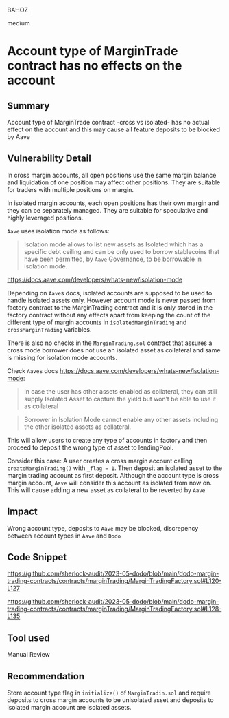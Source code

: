 BAHOZ

medium

# Account type of MarginTrade contract has no effects on the account

## Summary

Account type of MarginTrade contract -cross vs isolated- has no actual effect on the account and this may cause all feature deposits to be blocked by Aave

## Vulnerability Detail

In cross margin accounts, all open positions use the same margin balance and liquidation of one position may affect other positions. They are suitable for traders with multiple positions on margin.

In isolated margin accounts, each open positions has their own margin and they can be separately managed. They are suitable for speculative and highly leveraged positions.

`Aave` uses isolation mode as follows:

> Isolation mode allows to list new assets as Isolated which has a specific debt ceiling and can be only used to borrow stablecoins that have been permitted, by `Aave` Governance, to be borrowable in isolation mode.

https://docs.aave.com/developers/whats-new/isolation-mode

Depending on `Aave`s docs, isolated accounts are supposed to be used to handle isolated assets only. However account mode is never passed from factory contract to the MarginTrading contract and it is only stored in the factory contract without any effects apart from keeping the count of the different type of margin accounts in `isolatedMarginTrading` and `crossMarginTrading` variables.

There is also no checks in the `MarginTrading.sol` contract that assures a cross mode borrower does not use an isolated asset as collateral and same is missing for isolation mode accounts.

Check `Aave`s docs https://docs.aave.com/developers/whats-new/isolation-mode:

> In case the user has other assets enabled as collateral, they can still supply Isolated Asset to capture the yield but won’t be able to use it as collateral

> Borrower in Isolation Mode cannot enable any other assets including the other isolated assets as collateral.

This will allow users to create any type of accounts in factory and then proceed to deposit the wrong type of asset to lendingPool. 

Consider this case:
A user creates a cross margin account calling `createMarginTrading()` with `_flag = 1`. Then deposit an isolated asset to the margin trading account as first deposit. Although the account type is cross margin account, `Aave` will consider this account as isolated from now on. This will cause adding a new asset as collateral to be reverted by `Aave`.

## Impact

Wrong account type, deposits to `Aave` may be blocked, discrepency between account types in `Aave` and `Dodo`

## Code Snippet

https://github.com/sherlock-audit/2023-05-dodo/blob/main/dodo-margin-trading-contracts/contracts/marginTrading/MarginTradingFactory.sol#L120-L127

https://github.com/sherlock-audit/2023-05-dodo/blob/main/dodo-margin-trading-contracts/contracts/marginTrading/MarginTradingFactory.sol#L128-L135


## Tool used

Manual Review

## Recommendation

Store account type flag in `initialize()` of `MarginTradin.sol` and require deposits to cross margin accounts to be unisolated asset and deposits to isolated margin account are isolated assets.
